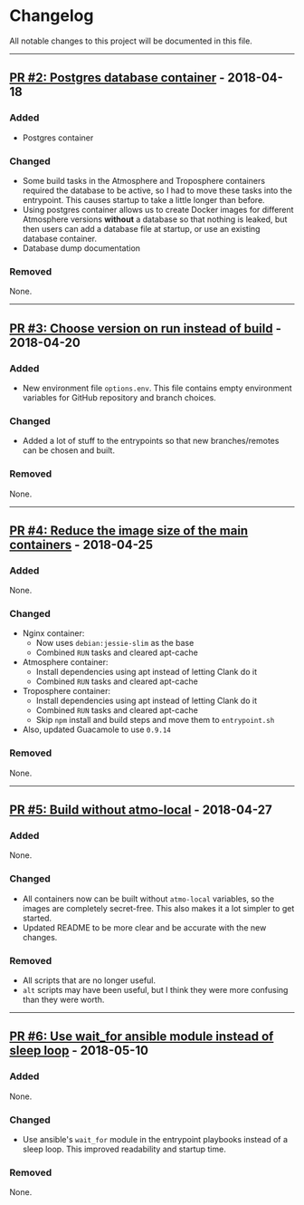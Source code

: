 # Changelog
All notable changes to this project will be documented in this file.

---
## [PR #2: Postgres database container](https://github.com/cyverse/atmosphere-docker/pull/2) - 2018-04-18
### Added
- Postgres container

### Changed
- Some build tasks in the Atmosphere and Troposphere containers required the database to be active, so I had to move these tasks into the entrypoint. This causes startup to take a little longer than before.
- Using postgres container allows us to create Docker images for different Atmosphere versions **without** a database so that nothing is leaked, but then users can add a database file at startup, or use an existing database container.
- Database dump documentation

### Removed
None.


---
## [PR #3: Choose version on run instead of build](https://github.com/cyverse/atmosphere-docker/pull/3) - 2018-04-20
### Added
- New environment file `options.env`. This file contains empty environment variables for GitHub repository and branch choices.

### Changed
- Added a lot of stuff to the entrypoints so that new branches/remotes can be chosen and built.

### Removed
None.


---
## [PR #4: Reduce the image size of the main containers](https://github.com/cyverse/atmosphere-docker/pull/4) - 2018-04-25
### Added
None.

### Changed
- Nginx container:
  - Now uses `debian:jessie-slim` as the base
  - Combined `RUN` tasks and cleared apt-cache
- Atmosphere container:
  - Install dependencies using apt instead of letting Clank do it
  - Combined `RUN` tasks and cleared apt-cache
- Troposphere container:
  - Install dependencies using apt instead of letting Clank do it
  - Combined `RUN` tasks and cleared apt-cache
  - Skip `npm` install and build steps and move them to `entrypoint.sh`
- Also, updated Guacamole to use `0.9.14`

### Removed
None.


---
## [PR #5: Build without atmo-local](https://github.com/cyverse/atmosphere-docker/pull/5) - 2018-04-27
### Added
None.

### Changed
- All containers now can be built without `atmo-local` variables, so the images are completely secret-free. This also makes it a lot simpler to get started.
- Updated README to be more clear and be accurate with the new changes.

### Removed
- All scripts that are no longer useful.
- `alt` scripts may have been useful, but I think they were more confusing than they were worth.

---
## [PR #6: Use wait_for ansible module instead of sleep loop](https://github.com/cyverse/atmosphere-docker/pull/6) - 2018-05-10
### Added
None.

### Changed
- Use ansible's `wait_for` module in the entrypoint playbooks instead of a sleep loop. This improved readability and startup time.

### Removed
None.
